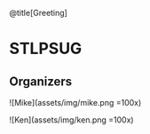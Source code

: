 @title[Greeting]
# STLPSUG

## Organizers

![Mike](assets/img/mike.png =100x)

![Ken](assets/img/ken.png =100x)
